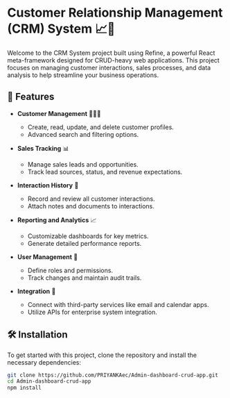 # Customer Relationship Management (CRM) System 📈💼

Welcome to the CRM System project built using Refine, a powerful React meta-framework designed for CRUD-heavy web applications. This project focuses on managing customer interactions, sales processes, and data analysis to help streamline your business operations.

## 🚀 Features

- **Customer Management** 🧑‍🤝‍🧑
  - Create, read, update, and delete customer profiles.
  - Advanced search and filtering options.

- **Sales Tracking** 📊
  - Manage sales leads and opportunities.
  - Track lead sources, status, and revenue expectations.

- **Interaction History** 📅
  - Record and review all customer interactions.
  - Attach notes and documents to interactions.

- **Reporting and Analytics** 📈
  - Customizable dashboards for key metrics.
  - Generate detailed performance reports.

- **User Management** 👥
  - Define roles and permissions.
  - Track changes and maintain audit trails.

- **Integration** 🔗
  - Connect with third-party services like email and calendar apps.
  - Utilize APIs for enterprise system integration.

## 🛠️ Installation

To get started with this project, clone the repository and install the necessary dependencies:

```bash
git clone https://github.com/PRIYANKAec/Admin-dashboard-crud-app.git
cd Admin-dashboard-crud-app
npm install
